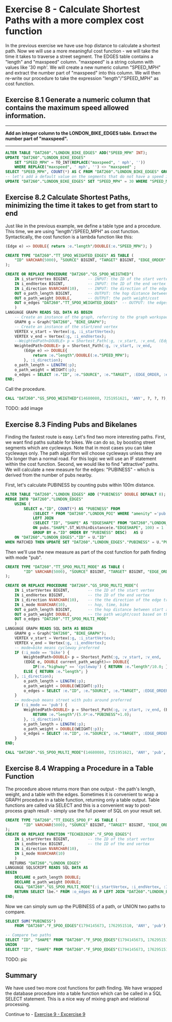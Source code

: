 # Exercise 8 - Calculate Shortest Paths with a more complex cost function

In the previous exercise we have use hop distance to calculate a shortest path. Now we will use a more meaningful cost function - we will take the time it takes to traverse a street segment. The EDGES table contains a "length" and "maxspeed" column. "maxspeed" is a string column with values like '30 mph'. We will create a new numeric column "SPEED_MPH" and extract the number part of "maxspeed" into this column. We will then re-write our procedure to take the expression "length"/"SPEED_MPH" as cost function.

## Exercise 8.1 Generate a numeric column that contains the maximum speed allowed information.

---
**Add an integer column to the LONDON_BIKE_EDGES table. Extract the number part of "maxspeed".**

---

```sql
ALTER TABLE "DAT260"."LONDON_BIKE_EDGES" ADD("SPEED_MPH" INT);
UPDATE "DAT260"."LONDON_BIKE_EDGES"
	SET "SPEED_MPH" = TO_INT(REPLACE("maxspeed", ' mph', ''))
	WHERE REPLACE("maxspeed", ' mph', '') <> "maxspeed" ;
SELECT "SPEED_MPH", COUNT(*) AS C FROM "DAT260"."LONDON_BIKE_EDGES" GROUP BY "SPEED_MPH" ORDER BY C DESC;
-- let's add a default value on the segments that do not have a speed information
UPDATE "DAT260"."LONDON_BIKE_EDGES" SET "SPEED_MPH" = 30 WHERE "SPEED_MPH" IS NULL;
```
## Exercise 8.2 Calculate Shortest Paths, minimizing the time it takes to get from start to end

Just like in the previous example, we define a table type and a procedure. This time, we are using "length"/SPEED_MPH" as cost function. Syntactically, the cost function is a lambda function like this:
```sql
(Edge e) => DOUBLE{ return :e."length"/DOUBLE(:e."SPEED_MPH"); }
```

```sql
CREATE TYPE "DAT260"."TT_SPOO_WEIGHTED_EDGES" AS TABLE (
    "ID" VARCHAR(5000), "SOURCE" BIGINT, "TARGET" BIGINT, "EDGE_ORDER" BIGINT, "length" DOUBLE, "SPEED_MPH" INT
);

CREATE OR REPLACE PROCEDURE "DAT260"."GS_SPOO_WEIGTHED"(
	IN i_startVertex BIGINT, 		-- INPUT: the ID of the start vertex
	IN i_endVertex BIGINT, 			-- INPUT: the ID of the end vertex
	IN i_direction NVARCHAR(10), 	-- INPUT: the direction of the edge traversal: OUTGOING (default), INCOMING, ANY
	OUT o_path_length BIGINT,		-- OUTPUT: the hop distance between start and end
	OUT o_path_weight DOUBLE,		-- OUTPUT: the path weight/cost
	OUT o_edges "DAT260"."TT_SPOO_WEIGHTED_EDGES"  -- OUTPUT: the edges that make up the path
	)
LANGUAGE GRAPH READS SQL DATA AS BEGIN
	-- Create an instance of the graph, referring to the graph workspace object
	GRAPH g = Graph("DAT260", "BIKE_GRAPH");
	-- Create an instance of the start/end vertex
	VERTEX v_start = Vertex(:g, :i_startVertex);
	VERTEX v_end = Vertex(:g, :i_endVertex);
	--WeightedPath<DOUBLE> p = Shortest_Path(:g, :v_start, :v_end, (Edge e) => DOUBLE{ return :e."length"; }, :i_direction);
	WeightedPath<DOUBLE> p = Shortest_Path(:g, :v_start, :v_end,
		(Edge e) => DOUBLE{
			return :e."length"/DOUBLE(:e."SPEED_MPH");
		}, :i_direction);
	o_path_length = LENGTH(:p);
	o_path_weight = WEIGHT(:p);
	o_edges = SELECT :e."ID", :e."SOURCE", :e."TARGET", :EDGE_ORDER, :e."length", :e."SPEED_MPH" FOREACH e IN Edges(:p) WITH ORDINALITY AS EDGE_ORDER;
END;
```

Call the procedure.

```sql
CALL "DAT260"."GS_SPOO_WEIGTHED"(14680080, 7251951621, 'ANY', ?, ?, ?);
```

TODO: add image

## Exercise 8.3 Finding Pubs and Bikelanes

Finding the fastest route is easy. Let's find two more interesting paths. First, we want find paths suitable for bikes. We can do so, by boosting street segments which are cycleways. Note that in most cases you can take cycleways only. The path algorithm will choose cycleways unless they are 10x longer than a normal road. For this logic we will use an IF statement within the cost function.
Second, we would like to find "attractive" paths. We will calculate a new measure for the edges: "PUBINESS" - which is derived from the number of pubs nearby.

First, let's calculate PUBINESS by counting pubs within 100m distance.

```SQL
ALTER TABLE "DAT260"."LONDON_EDGES" ADD ("PUBINESS" DOUBLE DEFAULT 0);
MERGE INTO "DAT260"."LONDON_EDGES"
	USING (
		SELECT e."ID", COUNT(*) AS "PUBINESS" FROM
			(SELECT * FROM "DAT260"."LONDON_POI" WHERE "amenity" ='pub') AS pubs
			LEFT JOIN
			(SELECT "ID", "SHAPE" AS "EDGESHAPE" FROM "DAT260"."LONDON_EDGES") AS e
			ON pubs."SHAPE".ST_WithinDistance(e."EDGESHAPE", 100) = 1
			GROUP BY e."ID" ORDER BY "PUBINESS" DESC)	AS U
	ON "DAT260"."LONDON_EDGES"."ID" = U."ID"
WHEN MATCHED THEN UPDATE SET "DAT260"."LONDON_EDGES"."PUBINESS" = U."PUBINESS";
```

Then we'll use the new measure as part of the cost function for path finding with mode "pub".

```SQL
CREATE TYPE "DAT260"."TT_SPOO_MULTI_MODE" AS TABLE (
		"ID" VARCHAR(5000), "SOURCE" BIGINT, "TARGET" BIGINT, "EDGE_ORDER" BIGINT, "length" DOUBLE, "SPEED_MPH" INT, "highway" NVARCHAR(5000)
);

CREATE OR REPLACE PROCEDURE "DAT260"."GS_SPOO_MULTI_MODE"(
	IN i_startVertex BIGINT, 		-- the ID of the start vertex
	IN i_endVertex BIGINT, 			-- the ID of the end vertex
	IN i_direction NVARCHAR(10), 	-- the the direction of the edge traversal: OUTGOING (default), INCOMING, ANY
	IN i_mode NVARCHAR(10), 		-- hop, time, bike
	OUT o_path_length BIGINT,		-- the hop distance between start and end
	OUT o_path_weight DOUBLE,		-- the path weight/cost based on the WEIGHT attribute
	OUT o_edges "DAT260"."TT_SPOO_MULTI_MODE"
	)
LANGUAGE GRAPH READS SQL DATA AS BEGIN
	GRAPH g = Graph("DAT260", "BIKE_GRAPH");
	VERTEX v_start = Vertex(:g, :i_startVertex);
	VERTEX v_end = Vertex(:g, :i_endVertex);
	-- mode=bike means cycleway preferred
	IF (:i_mode == 'bike') {
		WeightedPath<DOUBLE> p = Shortest_Path(:g, :v_start, :v_end,
		(EDGE e, DOUBLE current_path_weight)=> DOUBLE{
  			IF(:e."highway" == 'cycleway') { RETURN :e."length"/10.0; }
        ELSE { RETURN :e."length"; }
  	}, :i_direction);
		o_path_length = LENGTH(:p);
		o_path_weight = DOUBLE(WEIGHT(:p));
		o_edges = SELECT :e."ID", :e."SOURCE", :e."TARGET", :EDGE_ORDER, :e."length", :e."SPEED_MPH", :e."highway" FOREACH e IN Edges(:p) WITH ORDINALITY AS EDGE_ORDER;
	}
	-- mode=pub means street with pubs around preferred
	IF (:i_mode == 'pub') {
		WeightedPath<DOUBLE> p = Shortest_Path(:g, :v_start, :v_end, (Edge e) => DOUBLE{
			RETURN :e."length"/(5.0*:e."PUBINESS"+1.0);
		}, :i_direction);
		o_path_length = LENGTH(:p);
		o_path_weight = DOUBLE(WEIGHT(:p));
		o_edges = SELECT :e."ID", :e."SOURCE", :e."TARGET", :EDGE_ORDER, :e."length", :e."SPEED_MPH", :e."highway" FOREACH e IN Edges(:p) WITH ORDINALITY AS EDGE_ORDER;
	}
END;

CALL "DAT260"."GS_SPOO_MULTI_MODE"(14680080, 7251951621, 'ANY', 'pub', ?, ?, ?);
```
## Exercise 8.4 Wrapping a Procedure in a Table Function

The procedure above returns more than one output - the path's length, weight, and a table with the edges. Sometimes it is convenient to wrap a GRAPH procedure in a table function, returning only a table output. Table functions are called via SELECT and this is a convenient way to post-process graph result - simply use the full power of SQL on your result set.

```SQL
CREATE TYPE "DAT260"."TT_EDGES_SPOO_F" AS TABLE (
		"ID" VARCHAR(5000), "SOURCE" BIGINT, "TARGET" BIGINT, "EDGE_ORDER" BIGINT, "length" DOUBLE, "SHAPE" ST_GEOMETRY
);
CREATE OR REPLACE FUNCTION "TECHED2020"."F_SPOO_EDGES"(
	IN i_startVertex BIGINT, 		-- the ID of the start vertex
	IN i_endVertex BIGINT, 			-- the ID of the end vertex
	IN i_direction NVARCHAR(10),
	IN i_mode NVARCHAR(10)
	)
  RETURNS "DAT260"."LONDON_EDGES"
LANGUAGE SQLSCRIPT READS SQL DATA AS
BEGIN
	DECLARE o_path_length DOUBLE;
	DECLARE o_path_weight DOUBLE;
    CALL "DAT260"."GS_SPOO_MULTI_MODE"(:i_startVertex, :i_endVertex, :I_DIRECTION, :i_mode, o_path_length, o_path_weight, o_vertices, o_edges);
    RETURN SELECT lbe.* FROM :o_edges AS P LEFT JOIN "DAT260"."LONDON_EDGES" lbe ON P."ID" = lbe."ID";
END;
```

Now we can simply sum up the PUBINESS of a path, or UNION two paths to compare.

```SQL
SELECT SUM("PUBINESS")
	FROM "DAT260"."F_SPOO_EDGES"(1794145673, 1762951510, 'ANY', 'pub');

-- Compare two paths
SELECT "ID", "SHAPE" FROM "DAT260"."F_SPOO_EDGES"(1794145673, 1762951510, 'ANY', 'pub')
UNION
SELECT "ID", "SHAPE" FROM "DAT260"."F_SPOO_EDGES"(1794145673, 1762951510, 'ANY', 'bike');
```
TODO: pic
## Summary

We have used two more cost functions for path finding. We have wrapped the database procedure into a table function which can be called in a SQL SELECT statement. This is a nice way of mixing graph and relational processing.

Continue to - [Exercise 9 - Excercise 9 ](../ex9/README.md)
